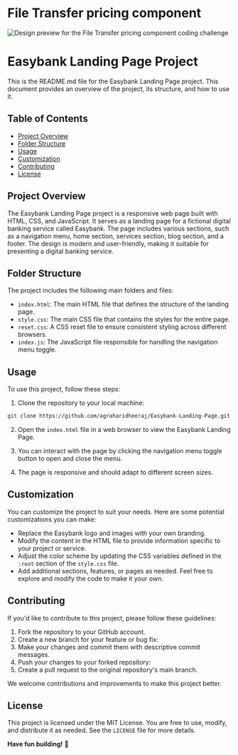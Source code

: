 # File Transfer pricing component

![Design preview for the File Transfer pricing component coding challenge](./design/desktop-preview.jpg)

# Easybank Landing Page Project

This is the README.md file for the Easybank Landing Page project. This document provides an overview of the project, its structure, and how to use it.

## Table of Contents
- [Project Overview](#project-overview)
- [Folder Structure](#folder-structure)
- [Usage](#usage)
- [Customization](#customization)
- [Contributing](#contributing)
- [License](#license)

## Project Overview
The Easybank Landing Page project is a responsive web page built with HTML, CSS, and JavaScript. It serves as a landing page for a fictional digital banking service called Easybank. The page includes various sections, such as a navigation menu, home section, services section, blog section, and a footer. The design is modern and user-friendly, making it suitable for presenting a digital banking service.

## Folder Structure
The project includes the following main folders and files:
- `index.html`: The main HTML file that defines the structure of the landing page.
- `style.css`: The main CSS file that contains the styles for the entire page.
- `reset.css`: A CSS reset file to ensure consistent styling across different browsers.
- `index.js`: The JavaScript file responsible for handling the navigation menu toggle.

## Usage
To use this project, follow these steps:

1. Clone the repository to your local machine:
``` bash
git clone https://github.com/agraharidheeraj/Easybank-Landing-Page.git
```

2. Open the `index.html` file in a web browser to view the Easybank Landing Page.

3. You can interact with the page by clicking the navigation menu toggle button to open and close the menu.

4. The page is responsive and should adapt to different screen sizes.

## Customization
You can customize the project to suit your needs. Here are some potential customizations you can make:
- Replace the Easybank logo and images with your own branding.
- Modify the content in the HTML file to provide information specific to your project or service.
- Adjust the color scheme by updating the CSS variables defined in the `:root` section of the `style.css` file.
- Add additional sections, features, or pages as needed.
Feel free to explore and modify the code to make it your own.

## Contributing
If you'd like to contribute to this project, please follow these guidelines:

1. Fork the repository to your GitHub account.
2. Create a new branch for your feature or bug fix:
3. Make your changes and commit them with descriptive commit messages.
4. Push your changes to your forked repository:
5. Create a pull request to the original repository's main branch.

We welcome contributions and improvements to make this project better.

## License
This project is licensed under the MIT License. You are free to use, modify, and distribute it as needed. See the `LICENSE` file for more details.


**Have fun building!** 🚀

